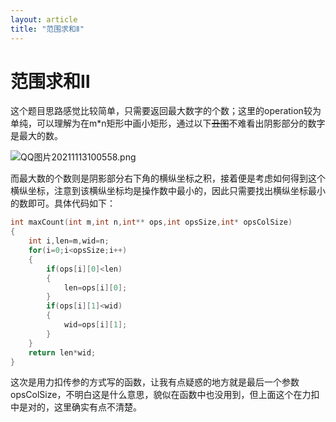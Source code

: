 ```yaml
---
layout: article
title: "范围求和Ⅱ"
---
```


# 范围求和Ⅱ

这个题目思路感觉比较简单，只需要返回最大数字的个数；这里的operation较为单纯，可以理解为在m*n矩形中画小矩形，通过以下~~丑图~~不难看出阴影部分的数字是最大的数。

![QQ图片20211113100558.png](https://i.loli.net/2021/11/13/ISQGepNbvVZw26l.png)

而最大数的个数则是阴影部分右下角的横纵坐标之积，接着便是考虑如何得到这个横纵坐标，注意到该横纵坐标均是操作数中最小的，因此只需要找出横纵坐标最小的数即可。具体代码如下：

```c
int maxCount(int m,int n,int** ops,int opsSize,int* opsColSize)
{
    int i,len=m,wid=n;
    for(i=0;i<opsSize;i++)
    {
        if(ops[i][0]<len)
        {
            len=ops[i][0];
        }
        if(ops[i][1]<wid)
        {
            wid=ops[i][1];
        }
    }
    return len*wid;
}
```

这次是用力扣传参的方式写的函数，让我有点疑惑的地方就是最后一个参数opsColSize，不明白这是什么意思，貌似在函数中也没用到，但上面这个在力扣中是对的，这里确实有点不清楚。

